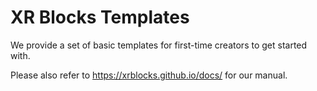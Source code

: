 # XR Blocks Templates

We provide a set of basic templates for first-time creators to get started with.

Please also refer to https://xrblocks.github.io/docs/ for our manual.
